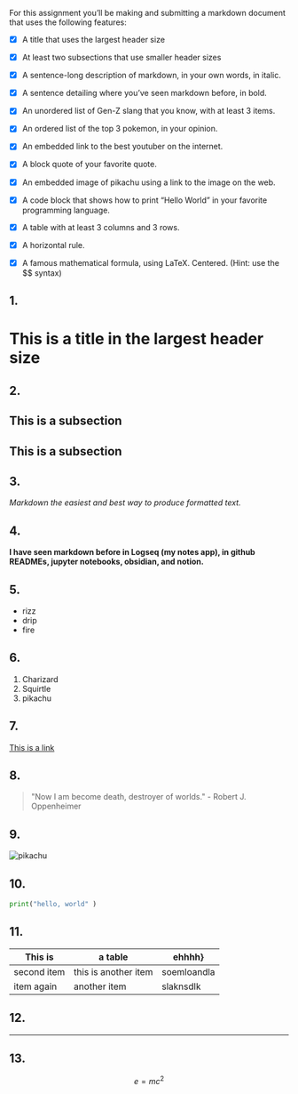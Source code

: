 For this assignment you’ll be making and submitting a markdown document that uses the following features:

- [x] A title that uses the largest header size
- [x] At least two subsections that use smaller header sizes
- [x] A sentence-long description of markdown, in your own words, in italic.
- [x] A sentence detailing where you’ve seen markdown before, in bold.
- [x] An unordered list of Gen-Z slang that you know, with at least 3 items.
- [x] An ordered list of the top 3 pokemon, in your opinion.
- [x] An  embedded link to the best youtuber on the internet.
- [x] A block quote of your favorite quote.
- [x] An embedded image of pikachu using a link to the image on the web.
- [x] A code block that shows how to print “Hello World” in your favorite programming language.
- [x] A table with at least 3 columns and 3 rows.
- [x] A horizontal rule.
- [x] A famous mathematical formula, using LaTeX. Centered. (Hint: use the $$ syntax)


## 1.
 # This is a title in the largest header size

## 2. 
## This is a subsection

 ## This is a subsection

## 3.
 *Markdown the easiest and best way to produce formatted text.*

## 4.
 **I have seen markdown before in Logseq (my notes app), in github READMEs, jupyter notebooks, obsidian, and notion.**

## 5. 
- rizz
- drip
- fire

## 6.
1. Charizard
2. Squirtle
3. pikachu

## 7.
[This is a link](https://www.youtube.com/c/theprimeagen)

## 8. 
> "Now I am become death, destroyer of worlds."
> \- Robert J. Oppenheimer

## 9. 
![pikachu](https://archives.bulbagarden.net/media/upload/thumb/4/4a/0025Pikachu.png/375px-0025Pikachu.png)

## 10. 
```python
print("hello, world" )
```
## 11. 
| This is     | a table              | ehhhh}      |
| ----------- | -------------------- | ----------- |
| second item | this is another item | soemloandla |
| item again  | another item         | slaknsdlk   |
## 12. 
---
## 13. 
$$ e = mc^2 $$
